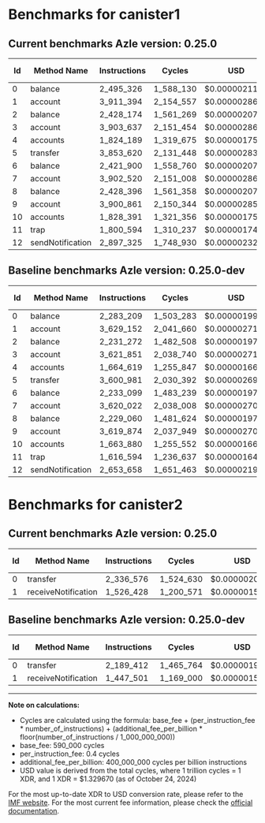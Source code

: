 # Benchmarks for canister1

## Current benchmarks Azle version: 0.25.0

| Id  | Method Name      | Instructions | Cycles    | USD           | USD/Million Calls | Change                            |
| --- | ---------------- | ------------ | --------- | ------------- | ----------------- | --------------------------------- |
| 0   | balance          | 2_495_326    | 1_588_130 | $0.0000021117 | $2.11             | <font color="red">+212_117</font> |
| 1   | account          | 3_911_394    | 2_154_557 | $0.0000028648 | $2.86             | <font color="red">+282_242</font> |
| 2   | balance          | 2_428_174    | 1_561_269 | $0.0000020760 | $2.07             | <font color="red">+196_902</font> |
| 3   | account          | 3_903_637    | 2_151_454 | $0.0000028607 | $2.86             | <font color="red">+281_786</font> |
| 4   | accounts         | 1_824_189    | 1_319_675 | $0.0000017547 | $1.75             | <font color="red">+159_570</font> |
| 5   | transfer         | 3_853_620    | 2_131_448 | $0.0000028341 | $2.83             | <font color="red">+252_639</font> |
| 6   | balance          | 2_421_900    | 1_558_760 | $0.0000020726 | $2.07             | <font color="red">+188_801</font> |
| 7   | account          | 3_902_520    | 2_151_008 | $0.0000028601 | $2.86             | <font color="red">+282_498</font> |
| 8   | balance          | 2_428_396    | 1_561_358 | $0.0000020761 | $2.07             | <font color="red">+199_336</font> |
| 9   | account          | 3_900_861    | 2_150_344 | $0.0000028592 | $2.85             | <font color="red">+280_987</font> |
| 10  | accounts         | 1_828_391    | 1_321_356 | $0.0000017570 | $1.75             | <font color="red">+164_511</font> |
| 11  | trap             | 1_800_594    | 1_310_237 | $0.0000017422 | $1.74             | <font color="red">+184_000</font> |
| 12  | sendNotification | 2_897_325    | 1_748_930 | $0.0000023255 | $2.32             | <font color="red">+243_667</font> |

## Baseline benchmarks Azle version: 0.25.0-dev

| Id  | Method Name      | Instructions | Cycles    | USD           | USD/Million Calls |
| --- | ---------------- | ------------ | --------- | ------------- | ----------------- |
| 0   | balance          | 2_283_209    | 1_503_283 | $0.0000019989 | $1.99             |
| 1   | account          | 3_629_152    | 2_041_660 | $0.0000027147 | $2.71             |
| 2   | balance          | 2_231_272    | 1_482_508 | $0.0000019712 | $1.97             |
| 3   | account          | 3_621_851    | 2_038_740 | $0.0000027109 | $2.71             |
| 4   | accounts         | 1_664_619    | 1_255_847 | $0.0000016699 | $1.66             |
| 5   | transfer         | 3_600_981    | 2_030_392 | $0.0000026998 | $2.69             |
| 6   | balance          | 2_233_099    | 1_483_239 | $0.0000019722 | $1.97             |
| 7   | account          | 3_620_022    | 2_038_008 | $0.0000027099 | $2.70             |
| 8   | balance          | 2_229_060    | 1_481_624 | $0.0000019701 | $1.97             |
| 9   | account          | 3_619_874    | 2_037_949 | $0.0000027098 | $2.70             |
| 10  | accounts         | 1_663_880    | 1_255_552 | $0.0000016695 | $1.66             |
| 11  | trap             | 1_616_594    | 1_236_637 | $0.0000016443 | $1.64             |
| 12  | sendNotification | 2_653_658    | 1_651_463 | $0.0000021959 | $2.19             |

# Benchmarks for canister2

## Current benchmarks Azle version: 0.25.0

| Id  | Method Name         | Instructions | Cycles    | USD           | USD/Million Calls | Change                            |
| --- | ------------------- | ------------ | --------- | ------------- | ----------------- | --------------------------------- |
| 0   | transfer            | 2_336_576    | 1_524_630 | $0.0000020273 | $2.02             | <font color="red">+147_164</font> |
| 1   | receiveNotification | 1_526_428    | 1_200_571 | $0.0000015964 | $1.59             | <font color="red">+78_927</font>  |

## Baseline benchmarks Azle version: 0.25.0-dev

| Id  | Method Name         | Instructions | Cycles    | USD           | USD/Million Calls |
| --- | ------------------- | ------------ | --------- | ------------- | ----------------- |
| 0   | transfer            | 2_189_412    | 1_465_764 | $0.0000019490 | $1.94             |
| 1   | receiveNotification | 1_447_501    | 1_169_000 | $0.0000015544 | $1.55             |

---

**Note on calculations:**

- Cycles are calculated using the formula: base_fee + (per_instruction_fee \* number_of_instructions) + (additional_fee_per_billion \* floor(number_of_instructions / 1_000_000_000))
- base_fee: 590_000 cycles
- per_instruction_fee: 0.4 cycles
- additional_fee_per_billion: 400_000_000 cycles per billion instructions
- USD value is derived from the total cycles, where 1 trillion cycles = 1 XDR, and 1 XDR = $1.329670 (as of October 24, 2024)

For the most up-to-date XDR to USD conversion rate, please refer to the [IMF website](https://www.imf.org/external/np/fin/data/rms_sdrv.aspx).
For the most current fee information, please check the [official documentation](https://internetcomputer.org/docs/current/developer-docs/gas-cost#execution).
